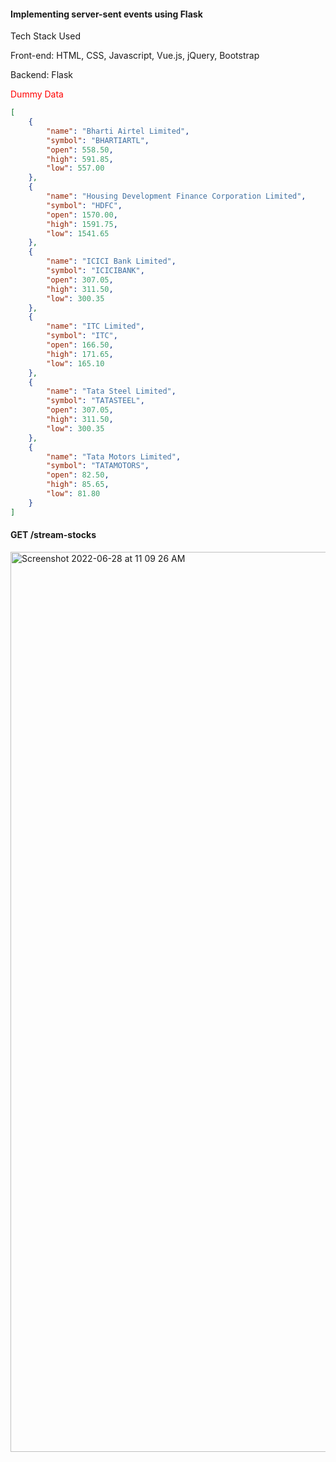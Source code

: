 #### Implementing server-sent events using Flask

Tech Stack Used

Front-end: HTML, CSS, Javascript, Vue.js, jQuery, Bootstrap

Backend: Flask

<span style='color:red;'>Dummy Data</span>

```json
[
    {
        "name": "Bharti Airtel Limited",
        "symbol": "BHARTIARTL",
        "open": 558.50,
        "high": 591.85,
        "low": 557.00
    },
    {
        "name": "Housing Development Finance Corporation Limited",
        "symbol": "HDFC",
        "open": 1570.00,
        "high": 1591.75,
        "low": 1541.65
    },
    {
        "name": "ICICI Bank Limited",
        "symbol": "ICICIBANK",
        "open": 307.05,
        "high": 311.50,
        "low": 300.35
    },
    {
        "name": "ITC Limited",
        "symbol": "ITC",
        "open": 166.50,
        "high": 171.65,
        "low": 165.10
    },
    {
        "name": "Tata Steel Limited",
        "symbol": "TATASTEEL",
        "open": 307.05,
        "high": 311.50,
        "low": 300.35
    },
    {
        "name": "Tata Motors Limited",
        "symbol": "TATAMOTORS",
        "open": 82.50,
        "high": 85.65,
        "low": 81.80
    }
]
```

#### GET /stream-stocks 

<img width="1440" alt="Screenshot 2022-06-28 at 11 09 26 AM" src="https://user-images.githubusercontent.com/77115883/176102867-eb35002b-98ad-4101-8626-cf3ee11ab75f.png">


